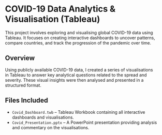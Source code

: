 # COVID-19 Data Analytics & Visualisation (Tableau)

This project involves exploring and visualising global COVID-19 data using Tableau. It focuses on creating interactive dashboards to uncover patterns, compare countries, and track the progression of the pandemic over time.

## Overview

Using publicly available COVID-19 data, I created a series of visualisations in Tableau to answer key analytical questions related to the spread and severity. These visual insights were then analysed and presented in a structured format.

## Files Included

- `Covid_Dashboard.twb` – Tableau Workbook containing all interactive dashboards and visualisations.
- `Covid_Presentation.pptx` – A PowerPoint presentation providing analysis and commentary on the visualisations.
